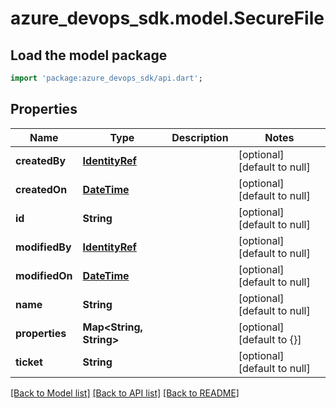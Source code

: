 # azure_devops_sdk.model.SecureFile

## Load the model package
```dart
import 'package:azure_devops_sdk/api.dart';
```

## Properties
Name | Type | Description | Notes
------------ | ------------- | ------------- | -------------
**createdBy** | [**IdentityRef**](IdentityRef.md) |  | [optional] [default to null]
**createdOn** | [**DateTime**](DateTime.md) |  | [optional] [default to null]
**id** | **String** |  | [optional] [default to null]
**modifiedBy** | [**IdentityRef**](IdentityRef.md) |  | [optional] [default to null]
**modifiedOn** | [**DateTime**](DateTime.md) |  | [optional] [default to null]
**name** | **String** |  | [optional] [default to null]
**properties** | **Map&lt;String, String&gt;** |  | [optional] [default to {}]
**ticket** | **String** |  | [optional] [default to null]

[[Back to Model list]](../README.md#documentation-for-models) [[Back to API list]](../README.md#documentation-for-api-endpoints) [[Back to README]](../README.md)


